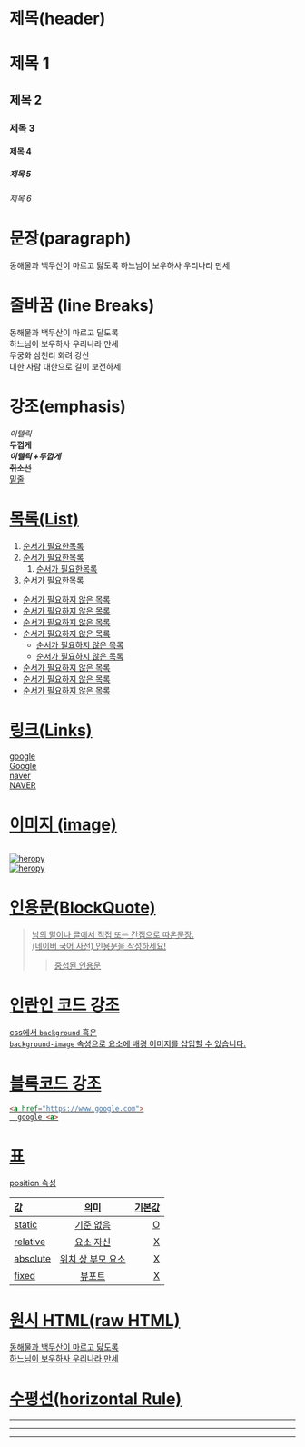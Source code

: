 # 제목(header)

# 제목 1
## 제목 2
### 제목 3
#### 제목 4
##### 제목 5
###### 제목 6

# 문장(paragraph)

동해물과 백두산이 마르고 닳도록 
하느님이 보우하사 우리나라 만세

# 줄바꿈 (line Breaks)
동해물과 백두산이 마르고 달도록  
하느님이 보우하사 우리나라 만세  
무궁화 삼천리 화려 강산 <br/>
대한 사람 대한으로 길이 보전하세  

# 강조(emphasis)

_이텔릭_  
**두껍게**  
**_이텔릭 +두껍게_**  
~~취소선~~  
<u>밑줄 <u>

# 목록(List)

1. 순서가 필요한목록
1. 순서가 필요한목록
    1. 순서가 필요한목록
1. 순서가 필요한목록

- 순서가 필요하지 않은 목록
- 순서가 필요하지 않은 목록
- 순서가 필요하지 않은 목록
- 순서가 필요하지 않은 목록
    - 순서가 필요하지 않은 목록
    - 순서가 필요하지 않은 목록
- 순서가 필요하지 않은 목록
- 순서가 필요하지 않은 목록
- 순서가 필요하지 않은 목록   

# 링크(Links)
<a href="https://www.google.com">google <a>  
[Google](https://www.google.com)  
<a href="https://www.naver.com" title="naver로 이동">naver <a>  
[NAVER](https://www.naver.com "naver로 이동")   

# 이미지 (image)
![]()

![heropy](https://heropy.bolg/css/images/logo.png)  
![![heropy](https://heropy.bolg/css/images/logo.png)](https://heropy.bolg/)  

# 인용문(BlockQuote)
>남의 말이나 글에서 직접 또는 간접으로 따온문장.  
>(네이버 국어 사전)
>인용문을 작성하세요!
>>중첩된 인용문


# 인란인 코드 강조

css에서 `background` 혹은  
`background-image` 속성으로 요소에 배경 이미지를 삽입할 수 있습니다.


# 블록코드 강조 

```html
<a href="https://www.google.com">
  google <a>
```

# 표

position 속성

값 | 의미 | 기본값
:--|:--:|--:
static | 기준 없음 | O
relative | 요소 자신 | X
absolute | 위치 상 부모 요소 | X
fixed | 뷰포트 | X

#  원시 HTML(raw HTML)
동해물과 <span style ="text-decoration: underline;">백두산</span>이 마르고 닳도록<br/>
하느님이 보우하사 우리나라 만세

# 수평선(horizontal Rule)

---

***

___
